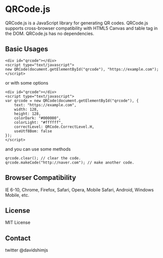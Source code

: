 # QRCode.js
QRCode.js is a JavaScript library for generating QR codes. QRCode.js supports cross-browser compatibility with HTML5 Canvas and table tag in the DOM.
QRCode.js has no dependencies.

## Basic Usages
```
<div id="qrcode"></div>
<script type="text/javascript">
new QRCode(document.getElementById("qrcode"), "https://example.com");
</script>
```

or with some options

```
<div id="qrcode"></div>
<script type="text/javascript">
var qrcode = new QRCode(document.getElementById("qrcode"), {
	text: "https://example.com",
	width: 128,
	height: 128,
	colorDark: "#000000",
	colorLight: "#ffffff",
	correctLevel: QRCode.CorrectLevel.H,
	useUtf8Bom: false
});
</script>
```

and you can use some methods

```
qrcode.clear(); // clear the code.
qrcode.makeCode("http://naver.com"); // make another code.
```

## Browser Compatibility
IE 6-10, Chrome, Firefox, Safari, Opera, Mobile Safari, Android, Windows Mobile, etc.

## License
MIT License

## Contact
twitter @davidshimjs
